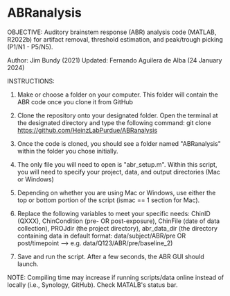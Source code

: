 # ABRanalysis
OBJECTIVE:
Auditory brainstem response (ABR) analysis code (MATLAB, R2022b) for artifact removal, threshold estimation, and peak/trough picking (P1/N1 - P5/N5).

Author: Jim Bundy (2021)
Updated: Fernando Aguilera de Alba (24 January 2024)

INSTRUCTIONS:

1) Make or choose a folder on your computer. This folder will contain the 
ABR code once you clone it from GitHub

2) Clone the repository onto your designated folder. Open the terminal at the designated directory and type the following command:
     git clone https://github.com/HeinzLabPurdue/ABRanalysis

4) Once the code is cloned, you should see a folder named "ABRanalysis" within the folder you chose initially.

6) The only file you will need to open is "abr_setup.m". Within this script, you will need to specify your project, data, and output directories (Mac or Windows)

8) Depending on whether you are using Mac or Windows, use either the top or bottom portion of the script (ismac == 1 section for Mac).
   
10) Replace the following variables to meet your specific needs: ChinID (QXXX), ChinCondition (pre- OR post-exposure), ChinFile (date of data collection), PROJdir (the project directory), abr_data_dir (the directory containing data in default format:  data/subject/ABR/pre OR post/timepoint --> e.g. data/Q123/ABR/pre/baseline_2)

11) Save and run the script. After a few seconds, the ABR GUI should launch.

NOTE: Compiling time may increase if running scripts/data online instead of locally (i.e., Synology, GitHub). Check MATALB's status bar.